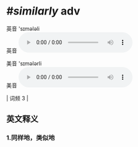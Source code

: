 # ***\#similarly*** adv
英音 'sɪmələli  
英音
<audio src="./media/similarly1.aac" controls="controls"></audio>

美音 'sɪmələrli  
美音
<audio src="./media/similarly2.aac" controls="controls"></audio>



| 词频 3 |  

英文释义
---
### 1.**同样地，类似地**  


